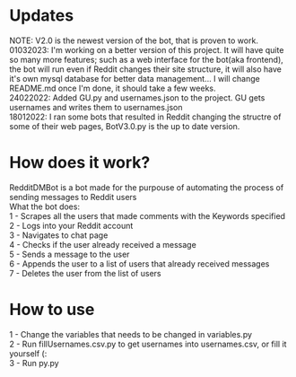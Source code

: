 # Updates
NOTE: V2.0 is the newest version of the bot, that is proven to work.<br/>
01032023: I'm working on a better version of this project. It will have quite so many more features; such as a web interface for the bot(aka frontend), the bot will run even if Reddit changes their site structure, it will also have it's own mysql database for better data management... I will change README.md once I'm done, it should take a few weeks.<br/>
24022022: Added GU.py and usernames.json to the project. GU gets usernames and writes them to usernames.json<br/>
18012022: I ran some bots that resulted in Reddit changing the structre of some of their web pages, BotV3.0.py is the up to date version.<br/>

# How does it work?
RedditDMBot is a bot made for the purpouse of automating the process of sending messages to Reddit users<br/>
What the bot does:<br/>
1 - Scrapes all the users that made comments with the Keywords specified<br/>
2 - Logs into your Reddit account<br/>
3 - Navigates to chat page<br/>
4 - Checks if the user already received a message<br/>
5 - Sends a message to the user<br/>
6 - Appends the user to a list of users that already received messages<br/>
7 - Deletes the user from the list of users<br/>

# How to use
1 - Change the variables that needs to be changed in variables.py<br/>
2 - Run fillUsernames.csv.py to get usernames into usernames.csv, or fill it yourself (:<br/>
3 - Run py.py
